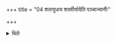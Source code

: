 +++
title = "04 शतायुधाय शतवीर्यायेति पञ्चाज्यानीः"

+++

<details><summary>थिते</summary>

शतायुधाय शतवीर्यायेति पञ्चाज्यानीः प्रतिदिशमेकां मध्ये ४
</details>
